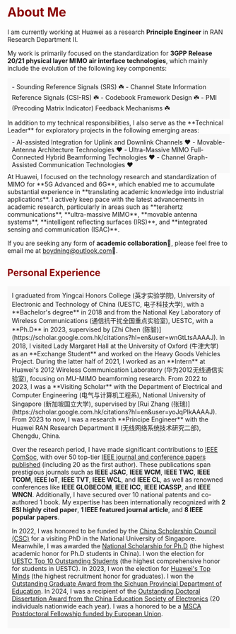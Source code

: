 <h1 style="color: darkred;">About Me</h1>

I am currently working at Huawei as a research **Principle Engineer** in RAN Research Department II. 

My work is primarily focused on the standardization for **3GPP Release 20/21 physical layer MIMO air interface technologies**, which mainly include the evolution of the following key components:
<div style="background-color: #f8f8f8; padding: 10px;">
<div markdown="1">  
- Sounding Reference Signals (SRS) ☘️
- Channel State Information Reference Signals (CSI-RS) ☘️
- Codebook Framework Design ☘️
- PMI (Precoding Matrix Indicator) Feedback Mechanisms ☘️
</div>
</div>
In addition to my technical responsibilities, I also serve as the **Technical Leader** for exploratory projects in the following emerging areas:
<div style="background-color: #f8f8f8; padding: 10px;">
<div markdown="1">  
- AI-assisted Integration for Uplink and Downlink Channels ❤️
- Movable-Antenna Architecture Technologies ❤️
- Ultra-Massive MIMO Full-Connected Hybrid Beamforming Technologies ❤️
- Channel Graph-Assisted Communication Technologies ❤️
</div>
</div>
At Huawei, I focused on the technology research and standardization of MIMO for **5G Advanced and 6G**, which enabled me to accumulate substantial experience in **translating academic knowledge into industrial applications**. I actively keep pace with the latest advancements in academic research, particularly in areas such as **terahertz communications**, **ultra-massive MIMO**, **movable antenna systems**, **intelligent reflecting surfaces (IRS)**, and **integrated sensing and communication (ISAC)**. 

If you are seeking any form of **academic collaboration**🤝, please feel free to email me at [boydning@outlook.com](mailto:boydning@outlook.com)📩. 

<h2 style="color: darkred;">Personal Experience</h2>

<div style="background-color: #f8f8f8; padding: 10px;">
<div markdown="1">  
I graduated from Yingcai Honors College (英才实验学院), University of Electronic and Technology of China (UESTC, 电子科技大学), with a **Bachelor's degree** in 2018 and from the National Key Laboratory of Wireless Communications (通信抗干扰全国重点实验室), UESTC, with a **Ph.D** in 2023, supervised by [Zhi Chen (陈智)](https://scholar.google.com.hk/citations?hl=en&user=wnGtLtsAAAAJ). In 2018, I visited Lady Margaret Hall at the University of Oxford (牛津大学) as an **Exchange Student** and worked on the Heavy Goods Vehicles Project. During the latter half of 2021, I worked as an **Intern** at Huawei's 2012 Wireless Communication Laboratory (华为2012无线通信实验室), focusing on MU-MIMO beamforming research. From 2022 to 2023, I was a **Visiting Scholar** with the Department of Electrical and Computer Engineering (电气与计算机工程系), National University of Singapore (新加坡国立大学), supervised by [Rui Zhang (张瑞)](https://scholar.google.com.hk/citations?hl=en&user=yoJqPIkAAAAJ). From 2023 to now,  I was a research **Principe Engineer** with the Huawei RAN Research Department II (无线网络系统技术研究二部), Chengdu, China.

Over the research period, I have made significant contributions to [IEEE ComSoc](https://www.comsoc.org/), with over 50 top-tier [IEEE journal and conference papers published](https://ieeexplore.ieee.org/author/37086638264) (including 20 as the first author). These publications span prestigious journals such as **IEEE JSAC**, **IEEE WCM**, **IEEE TWC**, **IEEE TCOM**, **IEEE IoT**, **IEEE TVT**, **IEEE WCL**, and **IEEE CL**, as well as renowned conferences like **IEEE GLOBECOM**, **IEEE ICC**, **IEEE ICASSP**, and **IEEE WNCN**. Additionally, I have secured over 10 national patents and co-authored 1 book. My expertise has been internationally recognized with **2 ESI highly cited paper**, **1 IEEE featured journal article**, and **8 IEEE popular papers**. 

In 2022, I was honored to be funded by the [China Scholarship Council (CSC)](https://www.chinesescholarshipcouncil.com/) for a visiting PhD in the National University of Singapore. Meanwhile, I was awarded the [National Scholarship for Ph.D](http://www.moe.gov.cn/jyb_xwfb/xw_zt/moe_357/jyzt_2015nztzl/2015_zt06/15zt06_gxzzzc/gxzz_yjs/201508/t20150810_199224.html) (the highest academic honor for Ph.D students in China). I won the election for [UESTC Top 10 Outstanding Students](https://baike.baidu.com/item/%E6%88%90%E7%94%B5%E6%9D%B0%E5%87%BA%E5%AD%A6%E7%94%9F/2717449) (the highest comprehensive honor for students in UESTC). In 2023, I won the election for [Huawei's Top Minds](https://career.huawei.com/reccampportal/portal5/topminds.html) (the highest recruitment honor for graduates). I won the [Outstanding Graduate Award from the Sichuan Provincial Department of Education](https://edu.sc.gov.cn/scedu/cjhfwjk/2023/3/3/cb2ff303cf1b474e86d4eeb460f87597.shtml). In 2024, I was a recipient of the [Outstanding Doctoral Dissertation Award from the China Education Society of Electronics](https://cese.xidian.edu.cn/info/1003/1495.htm) (20 individuals nationwide each year). I was a honored to be a [MSCA Postdoctoral Fellowship funded by European Union](https://marie-sklodowska-curie-actions.ec.europa.eu/actions/postdoctoral-fellowships).
</div>
</div>
